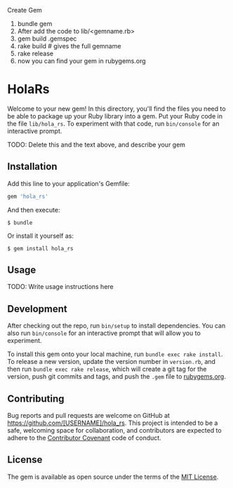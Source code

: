 Create Gem

1) bundle gem <new gem name>
2) After add the code to lib/<gemname.rb>
3) gem build <gemname>.gemspec
4) rake build # gives the full gemname
5) rake release
6) now you can find your gem in rubygems.org

# HolaRs

Welcome to your new gem! In this directory, you'll find the files you need to be able to package up your Ruby library into a gem. Put your Ruby code in the file `lib/hola_rs`. To experiment with that code, run `bin/console` for an interactive prompt.

TODO: Delete this and the text above, and describe your gem

## Installation

Add this line to your application's Gemfile:

```ruby
gem 'hola_rs'
```

And then execute:

    $ bundle

Or install it yourself as:

    $ gem install hola_rs

## Usage

TODO: Write usage instructions here

## Development

After checking out the repo, run `bin/setup` to install dependencies. You can also run `bin/console` for an interactive prompt that will allow you to experiment.

To install this gem onto your local machine, run `bundle exec rake install`. To release a new version, update the version number in `version.rb`, and then run `bundle exec rake release`, which will create a git tag for the version, push git commits and tags, and push the `.gem` file to [rubygems.org](https://rubygems.org).

## Contributing

Bug reports and pull requests are welcome on GitHub at https://github.com/[USERNAME]/hola_rs. This project is intended to be a safe, welcoming space for collaboration, and contributors are expected to adhere to the [Contributor Covenant](http://contributor-covenant.org) code of conduct.


## License

The gem is available as open source under the terms of the [MIT License](http://opensource.org/licenses/MIT).

